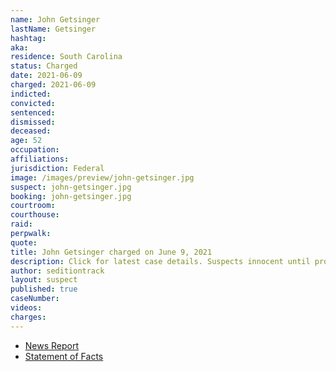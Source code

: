 ```yaml
---
name: John Getsinger
lastName: Getsinger
hashtag:
aka:
residence: South Carolina
status: Charged
date: 2021-06-09
charged: 2021-06-09
indicted:
convicted:
sentenced:
dismissed:
deceased:
age: 52
occupation:
affiliations:
jurisdiction: Federal
image: /images/preview/john-getsinger.jpg
suspect: john-getsinger.jpg
booking: john-getsinger.jpg
courtroom:
courthouse:
raid:
perpwalk:
quote:
title: John Getsinger charged on June 9, 2021
description: Click for latest case details. Suspects innocent until proven guilty.
author: seditiontrack
layout: suspect
published: true
caseNumber:
videos:
charges:
---
```

- [News Report](https://www.berkeleyobserver.com/2021/06/15/hanahan-couple-accused-of-taking-part-in-u-s-capitol-riot-arrested/)
- [Statement of Facts](https://www.justice.gov/usao-dc/case-multi-defendant/file/1405456/download)
